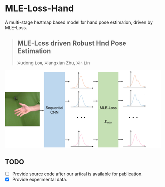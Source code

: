# MLE-Loss-Hand
A multi-stage heatmap based model for hand pose estimation, driven by MLE-Loss.

> ## MLE-Loss driven Robust Hnd Pose Estimation
> Xudong Lou, Xiangxian Zhu, Xin Lin

<div align="center">
    <img src="images/main.png", width="600" alt><br>
</div>

## TODO
- [ ] Provide source code after our artical is available for publication.
- [x] Provide experimental data.
